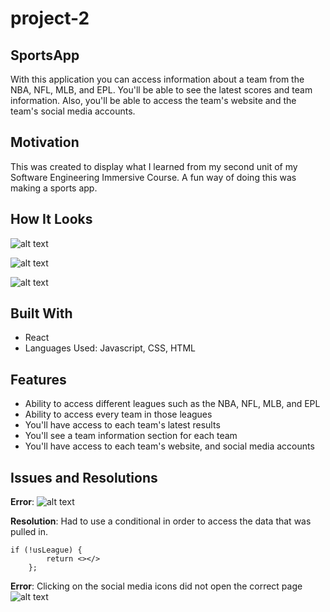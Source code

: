 # project-2

## SportsApp
With this application you can access information about a team from the NBA, NFL, MLB, and EPL. You'll be able to see the latest scores and team information. Also, you'll be able to access the team's website and the team's social media accounts.

## Motivation
This was created to display what I learned from my second unit of my Software Engineering Immersive Course. A fun way of doing this was making a sports app.

## How It Looks
![alt text](https://res.cloudinary.com/drxoihdbb/image/upload/v1585849311/Pictures/Screen_Shot_2020-04-02_at_10.39.18_AM_hjsnh1.png)

![alt text](https://res.cloudinary.com/drxoihdbb/image/upload/v1585849324/Pictures/Screen_Shot_2020-04-02_at_10.39.35_AM_zbgdfj.png)

![alt text](https://res.cloudinary.com/drxoihdbb/image/upload/v1585849341/Pictures/Screen_Shot_2020-04-02_at_10.40.11_AM_arnmtr.png)

## Built With
* React
* Languages Used: Javascript, CSS, HTML

## Features
* Ability to access different leagues such as the NBA, NFL, MLB, and EPL
* Ability to access every team in those leagues
* You'll have access to each team's latest results
* You'll see a team information section for each team
* You'll have access to each team's website, and social media accounts

## Issues and Resolutions
**Error**: ![alt text](https://res.cloudinary.com/drxoihdbb/image/upload/v1585850370/Pictures/Screen_Shot_2020-04-02_at_10.58.58_AM_fwmug6.png)

**Resolution**: Had to use a conditional in order to access the data that was pulled in.
```
if (!usLeague) {
        return <></>
    };
```

**Error**: Clicking on the social media icons did not open the correct page
![alt text](https://res.cloudinary.com/drxoihdbb/image/upload/v1585850932/Pictures/Screen_Shot_2020-03-31_at_11.29.34_AM_z46kqa.png)
